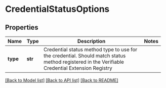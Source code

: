 # CredentialStatusOptions


## Properties
Name | Type | Description | Notes
------------ | ------------- | ------------- | -------------
**type** | **str** | Credential status method type to use for the credential. Should match status method registered in the Verifiable Credential Extension Registry | 

[[Back to Model list]](../README.md#documentation-for-models) [[Back to API list]](../README.md#documentation-for-api-endpoints) [[Back to README]](../README.md)


